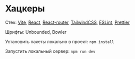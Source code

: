 # Хацкеры

Стек: [Vite](https://vite.dev/), [React](https://react.dev/), [React-router](https://reactrouter.com/start/data/installation), [TailwindCSS](https://tailwindcss.com/), [ESLint](https://eslint.org/), [Prettier](https://prettier.io/)

Шрифты: Unbounded, Bowler

Установить пакеты локально в проект:
`npm install`

Запустить локальный сервер:
`npm run dev`
